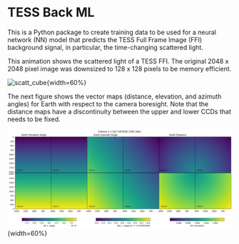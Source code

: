 # TESS Back ML

This is a Python package to create training data to be used for a neural network (NN) 
model that predicts the TESS Full Frame Image (FFI) background signal, in particular,
 the time-changing scattered light.

This animation shows the scattered light of a TESS FFI. The original 2048 x 2048 pixel 
image was downsized to 128 x 128 pixels to be memory efficient.

![scatt_cube](./data/figures/ffi_flux_cube_bin16_sector002_1-3_clippix_median.gif){width=60%}


The next figure shows the vector maps (distance, elevation, and azimuth angles) for 
Earth with respect to the camera boresight. 
Note that the distance maps have a discontinuity between the upper and lower CCDs 
that needs to be fixed.

![earth_maps](./data/figures/earth_vector_maps.png){width=60%}